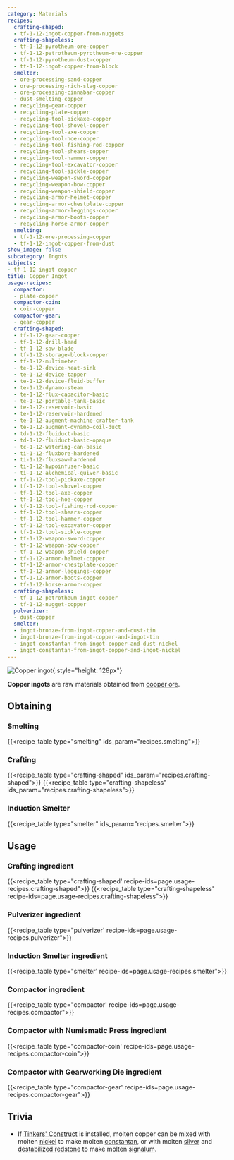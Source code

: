 ```yaml
---
category: Materials
recipes:
  crafting-shaped:
  - tf-1-12-ingot-copper-from-nuggets
  crafting-shapeless:
  - tf-1-12-pyrotheum-ore-copper
  - tf-1-12-petrotheum-pyrotheum-ore-copper
  - tf-1-12-pyrotheum-dust-copper
  - tf-1-12-ingot-copper-from-block
  smelter:
  - ore-processing-sand-copper
  - ore-processing-rich-slag-copper
  - ore-processing-cinnabar-copper
  - dust-smelting-copper
  - recycling-gear-copper
  - recycling-plate-copper
  - recycling-tool-pickaxe-copper
  - recycling-tool-shovel-copper
  - recycling-tool-axe-copper
  - recycling-tool-hoe-copper
  - recycling-tool-fishing-rod-copper
  - recycling-tool-shears-copper
  - recycling-tool-hammer-copper
  - recycling-tool-excavator-copper
  - recycling-tool-sickle-copper
  - recycling-weapon-sword-copper
  - recycling-weapon-bow-copper
  - recycling-weapon-shield-copper
  - recycling-armor-helmet-copper
  - recycling-armor-chestplate-copper
  - recycling-armor-leggings-copper
  - recycling-armor-boots-copper
  - recycling-horse-armor-copper
  smelting:
  - tf-1-12-ore-processing-copper
  - tf-1-12-ingot-copper-from-dust
show_image: false
subcategory: Ingots
subjects:
- tf-1-12-ingot-copper
title: Copper Ingot
usage-recipes:
  compactor:
  - plate-copper
  compactor-coin:
  - coin-copper
  compactor-gear:
  - gear-copper
  crafting-shaped:
  - tf-1-12-gear-copper
  - tf-1-12-drill-head
  - tf-1-12-saw-blade
  - tf-1-12-storage-block-copper
  - tf-1-12-multimeter
  - te-1-12-device-heat-sink
  - te-1-12-device-tapper
  - te-1-12-device-fluid-buffer
  - te-1-12-dynamo-steam
  - te-1-12-flux-capacitor-basic
  - te-1-12-portable-tank-basic
  - te-1-12-reservoir-basic
  - te-1-12-reservoir-hardened
  - te-1-12-augment-machine-crafter-tank
  - te-1-12-augment-dynamo-coil-duct
  - td-1-12-fluiduct-basic
  - td-1-12-fluiduct-basic-opaque
  - tc-1-12-watering-can-basic
  - ti-1-12-fluxbore-hardened
  - ti-1-12-fluxsaw-hardened
  - ti-1-12-hypoinfuser-basic
  - ti-1-12-alchemical-quiver-basic
  - tf-1-12-tool-pickaxe-copper
  - tf-1-12-tool-shovel-copper
  - tf-1-12-tool-axe-copper
  - tf-1-12-tool-hoe-copper
  - tf-1-12-tool-fishing-rod-copper
  - tf-1-12-tool-shears-copper
  - tf-1-12-tool-hammer-copper
  - tf-1-12-tool-excavator-copper
  - tf-1-12-tool-sickle-copper
  - tf-1-12-weapon-sword-copper
  - tf-1-12-weapon-bow-copper
  - tf-1-12-weapon-shield-copper
  - tf-1-12-armor-helmet-copper
  - tf-1-12-armor-chestplate-copper
  - tf-1-12-armor-leggings-copper
  - tf-1-12-armor-boots-copper
  - tf-1-12-horse-armor-copper
  crafting-shapeless:
  - tf-1-12-petrotheum-ingot-copper
  - tf-1-12-nugget-copper
  pulverizer:
  - dust-copper
  smelter:
  - ingot-bronze-from-ingot-copper-and-dust-tin
  - ingot-bronze-from-ingot-copper-and-ingot-tin
  - ingot-constantan-from-ingot-copper-and-dust-nickel
  - ingot-constantan-from-ingot-copper-and-ingot-nickel
---
```


![Copper ingot](/images/docs/1.12/thermal-foundation/ingot-copper.png){:style="height: 128px"}


**Copper ingots** are raw materials obtained from [copper
ore](../copper-ore/).


Obtaining
---------

### Smelting
{{<recipe_table type="smelting" ids_param="recipes.smelting">}}

### Crafting
{{<recipe_table type="crafting-shaped" ids_param="recipes.crafting-shaped">}}
{{<recipe_table type="crafting-shapeless" ids_param="recipes.crafting-shapeless">}}

### Induction Smelter
{{<recipe_table type="smelter" ids_param="recipes.smelter">}}


Usage
-----

### Crafting ingredient
{{<recipe_table type="crafting-shaped' recipe-ids=page.usage-recipes.crafting-shaped">}}
{{<recipe_table type="crafting-shapeless' recipe-ids=page.usage-recipes.crafting-shapeless">}}

### Pulverizer ingredient
{{<recipe_table type="pulverizer' recipe-ids=page.usage-recipes.pulverizer">}}

### Induction Smelter ingredient
{{<recipe_table type="smelter' recipe-ids=page.usage-recipes.smelter">}}

### Compactor ingredient
{{<recipe_table type="compactor' recipe-ids=page.usage-recipes.compactor">}}

### Compactor with Numismatic Press ingredient
{{<recipe_table type="compactor-coin' recipe-ids=page.usage-recipes.compactor-coin">}}

### Compactor with Gearworking Die ingredient
{{<recipe_table type="compactor-gear' recipe-ids=page.usage-recipes.compactor-gear">}}


Trivia
------

* If [Tinkers'
  Construct](https://minecraft.curseforge.com/projects/tinkers-construct) is
  installed, molten copper can be mixed with molten
  [nickel](../nickel-ingot/) to make molten
  [constantan](../constantan-ingot/), or with molten
  [silver](../silver-ingot/) and [destabilized
  redstone](../destabilized-redstone/) to make molten
  [signalum](../signalum-ingot/).
